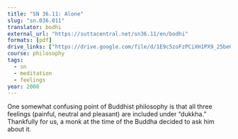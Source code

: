 ```yaml
---
title: "SN 36.11: Alone"
slug: "sn.036.011"
translator: bodhi
external_url: "https://suttacentral.net/sn36.11/en/bodhi"
formats: [pdf]
drive_links: ["https://drive.google.com/file/d/1E9c5zoFzPCiXH1PX9_25beQIO6p5fUYF"]
course: philosophy
tags:
  - sn
  - meditation
  - feelings
year: 2000
---
```


One somewhat confusing point of Buddhist philosophy is that all three feelings (painful, neutral and pleasant) are included under “dukkha.” Thankfully for us, a monk at the time of the Buddha decided to ask him about it.
